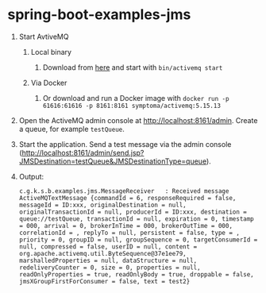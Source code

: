 # spring-boot-examples-jms

1. Start AvtiveMQ

   1. Local binary

      1. Download from [here](https://activemq.apache.org/components/classic/download/) and start with `bin/activemq start`

   2. Via Docker
      1. Or download and run a Docker image with `docker run -p 61616:61616 -p 8161:8161 symptoma/activemq:5.15.13`

2. Open the ActiveMQ admin console at [http://localhost:8161/admin](http://localhost:8161/admin). Create a queue, for example `testQueue`.

3. Start the application. Send a test message via the admin console ([http://localhost:8161/admin/send.jsp?JMSDestination=testQueue&JMSDestinationType=queue](http://localhost:8161/admin/send.jsp?JMSDestination=testQueue&JMSDestinationType=queue)).

4. Output:
   ```
   c.g.k.s.b.examples.jms.MessageReceiver   : Received message ActiveMQTextMessage {commandId = 6, responseRequired = false, messageId = ID:xxx, originalDestination = null, originalTransactionId = null, producerId = ID:xxx, destination = queue://testQueue, transactionId = null, expiration = 0, timestamp = 000, arrival = 0, brokerInTime = 000, brokerOutTime = 000, correlationId = , replyTo = null, persistent = false, type = , priority = 0, groupID = null, groupSequence = 0, targetConsumerId = null, compressed = false, userID = null, content = org.apache.activemq.util.ByteSequence@37e1ee79, marshalledProperties = null, dataStructure = null, redeliveryCounter = 0, size = 0, properties = null, readOnlyProperties = true, readOnlyBody = true, droppable = false, jmsXGroupFirstForConsumer = false, text = test2}
   ```

